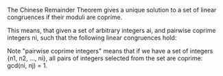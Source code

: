The Chinese Remainder Theorem gives a unique solution to a set of linear congruences if their moduli are coprime.

This means, that given a set of arbitrary integers ai, and pairwise coprime integers ni, such that the following linear congruences hold:



Note "pairwise coprime integers" means that if we have a set of integers {n1, n2, ..., ni}, all pairs of integers selected from the set are coprime: gcd(ni, nj) = 1.